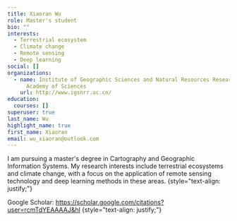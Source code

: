 ```yaml
---
title: Xiaoran Wu
role: Master's student
bio: ""
interests:
  - Terrestrial ecosystem
  - Climate change
  - Remote sensing
  - Deep learning
social: []
organizations:
  - name: Institute of Geographic Sciences and Natural Resources Research, Chinese
      Academy of Sciences
    url: http://www.igsnrr.ac.cn/
education:
  courses: []
superuser: true
last_name: Wu
highlight_name: true
first_name: Xiaoran
email: wu_xiaoran@outlook.com
---
```

I am pursuing a master's degree in Cartography and Geographic Information Systems. My research interests include terrestrial ecosystems and climate change, with a focus on the application of remote sensing technology and deep learning methods in these areas.
{style="text-align: justify;"}

Google Scholar: https://scholar.google.com/citations?user=rcmTdYEAAAAJ&hl
{style="text-align: justify;"}